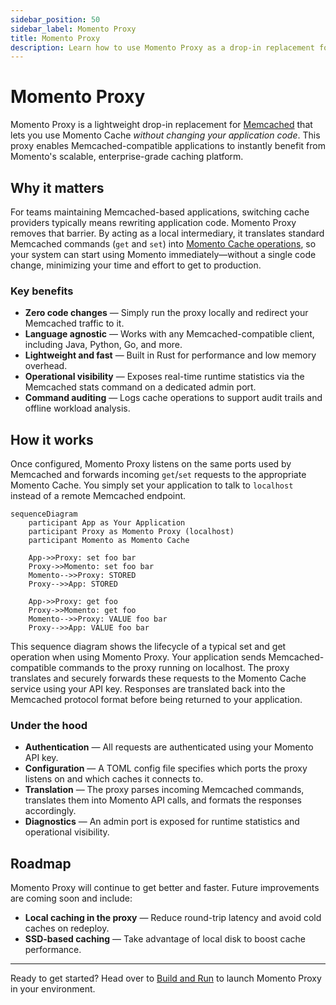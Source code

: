 ```yaml
---
sidebar_position: 50
sidebar_label: Momento Proxy
title: Momento Proxy
description: Learn how to use Momento Proxy as a drop-in replacement for Memcached with no code changes
---
```


# Momento Proxy

Momento Proxy is a lightweight drop-in replacement for [Memcached](https://memcached.org/) that lets you use Momento Cache *without changing your application code*. This proxy enables Memcached-compatible applications to instantly benefit from Momento's scalable, enterprise-grade caching platform.

## Why it matters

For teams maintaining Memcached-based applications, switching cache providers typically means rewriting application code. Momento Proxy removes that barrier. By acting as a local intermediary, it translates standard Memcached commands (`get` and `set`) into [Momento Cache operations](/cache/develop/api-reference#data-apis), so your system can start using Momento immediately—without a single code change, minimizing your time and effort to get to production.

### Key benefits

- **Zero code changes** — Simply run the proxy locally and redirect your Memcached traffic to it.
- **Language agnostic** — Works with any Memcached-compatible client, including Java, Python, Go, and more.
- **Lightweight and fast** — Built in Rust for performance and low memory overhead.
- **Operational visibility** — Exposes real-time runtime statistics via the Memcached stats command on a dedicated admin port.
- **Command auditing** — Logs cache operations to support audit trails and offline workload analysis.

## How it works

Once configured, Momento Proxy listens on the same ports used by Memcached and forwards incoming `get`/`set` requests to the appropriate Momento Cache. You simply set your application to talk to `localhost` instead of a remote Memcached endpoint.

```mermaid
sequenceDiagram
    participant App as Your Application
    participant Proxy as Momento Proxy (localhost)
    participant Momento as Momento Cache

    App->>Proxy: set foo bar
    Proxy->>Momento: set foo bar
    Momento-->>Proxy: STORED
    Proxy-->>App: STORED

    App->>Proxy: get foo
    Proxy->>Momento: get foo
    Momento-->>Proxy: VALUE foo bar
    Proxy-->>App: VALUE foo bar
```

This sequence diagram shows the lifecycle of a typical set and get operation when using Momento Proxy. Your application sends Memcached-compatible commands to the proxy running on localhost. The proxy translates and securely forwards these requests to the Momento Cache service using your API key. Responses are translated back into the Memcached protocol format before being returned to your application.

### Under the hood

* **Authentication** — All requests are authenticated using your Momento API key.
* **Configuration** — A TOML config file specifies which ports the proxy listens on and which caches it connects to.
* **Translation** — The proxy parses incoming Memcached commands, translates them into Momento API calls, and formats the responses accordingly.
* **Diagnostics** — An admin port is exposed for runtime statistics and operational visibility.

## Roadmap

Momento Proxy will continue to get better and faster. Future improvements are coming soon and include:

- **Local caching in the proxy** — Reduce round-trip latency and avoid cold caches on redeploy.
- **SSD-based caching** — Take advantage of local disk to boost cache performance.

---

Ready to get started? Head over to [Build and Run](/docs/cache/proxy/configuration) to launch Momento Proxy in your environment.

